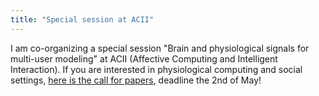 ```yaml
---
title: "Special session at ACII"
---
```


I am co-organizing a special session "Brain and physiological signals for
multi-user modeling" at ACII (Affective Computing and Intelligent
Interaction). If you are interested in physiological computing and social settings, [here is the call for papers](http://www.affective-sciences.org/en/bps-mum), deadline the 2nd of May!
